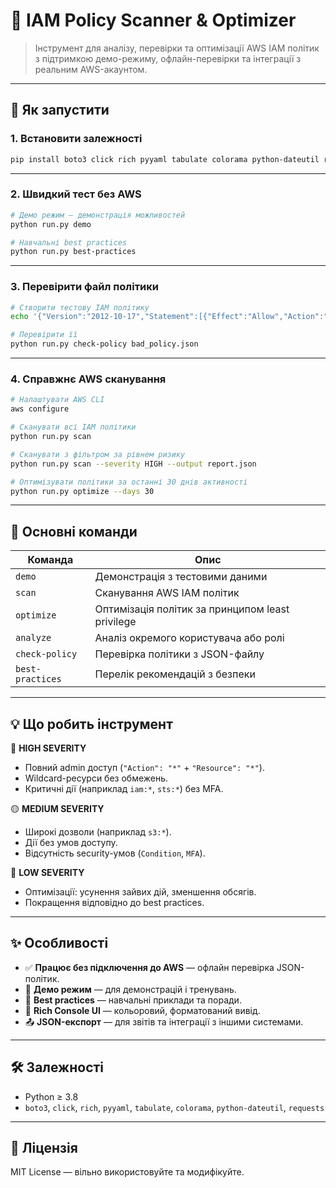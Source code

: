 # 🔐 IAM Policy Scanner & Optimizer

> Інструмент для аналізу, перевірки та оптимізації AWS IAM політик з підтримкою демо-режиму, офлайн-перевірки та інтеграції з реальним AWS-акаунтом.

---

## 🚀 Як запустити

### 1. Встановити залежності

```bash
pip install boto3 click rich pyyaml tabulate colorama python-dateutil requests
```

---

### 2. Швидкий тест без AWS

```bash
# Демо режим — демонстрація можливостей
python run.py demo

# Навчальні best practices
python run.py best-practices
```

---

### 3. Перевірити файл політики

```bash
# Створити тестову IAM політику
echo '{"Version":"2012-10-17","Statement":[{"Effect":"Allow","Action":"*","Resource":"*"}]}' > bad_policy.json

# Перевірити її
python run.py check-policy bad_policy.json
```

---

### 4. Справжнє AWS сканування

```bash
# Налаштувати AWS CLI
aws configure

# Сканувати всі IAM політики
python run.py scan

# Сканувати з фільтром за рівнем ризику
python run.py scan --severity HIGH --output report.json

# Оптимізувати політики за останні 30 днів активності
python run.py optimize --days 30
```

---

## 🎯 Основні команди

| Команда           | Опис                                                                 |
|-------------------|----------------------------------------------------------------------|
| `demo`            | Демонстрація з тестовими даними                                      |
| `scan`            | Сканування AWS IAM політик                                           |
| `optimize`        | Оптимізація політик за принципом least privilege                     |
| `analyze`         | Аналіз окремого користувача або ролі                                 |
| `check-policy`    | Перевірка політики з JSON-файлу                                      |
| `best-practices`  | Перелік рекомендацій з безпеки                                       |

---

## 💡 Що робить інструмент

🔴 **HIGH SEVERITY**
- Повний admin доступ (`"Action": "*"` + `"Resource": "*"`).
- Wildcard-ресурси без обмежень.
- Критичні дії (наприклад `iam:*`, `sts:*`) без MFA.

🟡 **MEDIUM SEVERITY**
- Широкі дозволи (наприклад `s3:*`).
- Дії без умов доступу.
- Відсутність security-умов (`Condition`, `MFA`).

🔵 **LOW SEVERITY**
- Оптимізації: усунення зайвих дій, зменшення обсягів.
- Покращення відповідно до best practices.

---

## ✨ Особливості

- ✅ **Працює без підключення до AWS** — офлайн перевірка JSON-політик.
- 🧪 **Демо режим** — для демонстрацій і тренувань.
- 📘 **Best practices** — навчальні приклади та поради.
- 🎨 **Rich Console UI** — кольоровий, форматований вивід.
- 📤 **JSON-експорт** — для звітів та інтеграції з іншими системами.

---

## 🛠️ Залежності

- Python ≥ 3.8
- `boto3`, `click`, `rich`, `pyyaml`, `tabulate`, `colorama`, `python-dateutil`, `requests`

---

## 📄 Ліцензія

MIT License — вільно використовуйте та модифікуйте.
